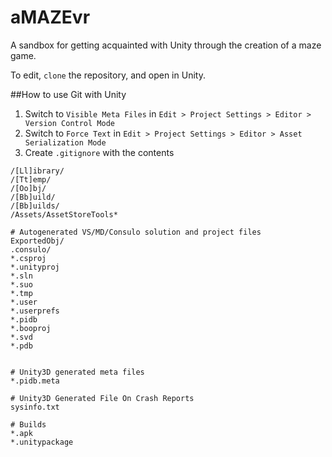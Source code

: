 # aMAZEvr
A sandbox for getting acquainted with Unity through the creation of a maze game.

To edit, `clone` the repository, and open in Unity.

##How to use Git with Unity

1. Switch to `Visible Meta Files` in `Edit > Project Settings > Editor > Version Control Mode`
2. Switch to `Force Text` in `Edit > Project Settings > Editor > Asset Serialization Mode`
3. Create `.gitignore` with the contents

```
/[Ll]ibrary/
/[Tt]emp/
/[Oo]bj/
/[Bb]uild/
/[Bb]uilds/
/Assets/AssetStoreTools*

# Autogenerated VS/MD/Consulo solution and project files
ExportedObj/
.consulo/
*.csproj
*.unityproj
*.sln
*.suo
*.tmp
*.user
*.userprefs
*.pidb
*.booproj
*.svd
*.pdb


# Unity3D generated meta files
*.pidb.meta

# Unity3D Generated File On Crash Reports
sysinfo.txt

# Builds
*.apk
*.unitypackage
```